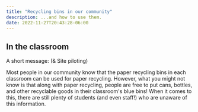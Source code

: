 ```yaml
---
title: "Recycling bins in our community"
description: ...and how to use them.
date: 2022-11-27T20:43:28-06:00
---
```

## In the classroom
A short message: (& Site piloting)

Most people in our community know that the paper recycling bins in each classroom can be used for paper recycling. However, what you might not know is that along with paper recycling, people are free to put cans, bottles, and other recyclable goods in their classroom's blue bins! When it comes to this, there are still plenty of students (and even staff!) who are unaware of this information.